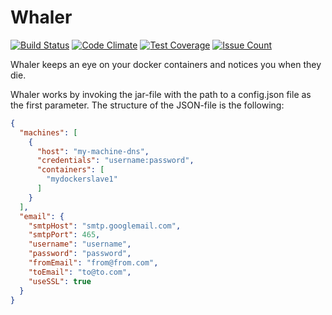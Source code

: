 # Whaler

[![Build Status](https://travis-ci.org/madskonradsen/whaler.svg?branch=master)](https://travis-ci.org/madskonradsen/whaler) [![Code Climate](https://codeclimate.com/github/madskonradsen/whaler/badges/gpa.svg)](https://codeclimate.com/github/madskonradsen/whaler) [![Test Coverage](https://codeclimate.com/github/madskonradsen/whaler/badges/coverage.svg)](https://codeclimate.com/github/madskonradsen/whaler/coverage) [![Issue Count](https://codeclimate.com/github/madskonradsen/whaler/badges/issue_count.svg)](https://codeclimate.com/github/madskonradsen/whaler)

Whaler keeps an eye on your docker containers and notices you when they die.

Whaler works by invoking the jar-file with the path to a config.json file as the first parameter. The structure of the JSON-file is the following:
```json
{
  "machines": [
    {
      "host": "my-machine-dns",
      "credentials": "username:password",
      "containers": [
        "mydockerslave1"
      ]
    }
  ],
  "email": {
    "smtpHost": "smtp.googlemail.com",
    "smtpPort": 465,
    "username": "username",
    "password": "password",
    "fromEmail": "from@from.com",
    "toEmail": "to@to.com",
    "useSSL": true
  }
}
```
